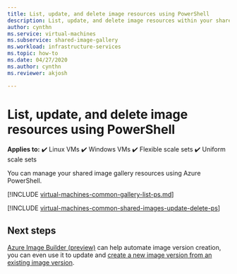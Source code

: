```yaml
---
title: List, update, and delete image resources using PowerShell
description: List, update, and delete image resources within your shared image gallery using Azure PowerShell.
author: cynthn
ms.service: virtual-machines
ms.subservice: shared-image-gallery
ms.workload: infrastructure-services
ms.topic: how-to
ms.date: 04/27/2020
ms.author: cynthn
ms.reviewer: akjosh

---
```


# List, update, and delete image resources using PowerShell 

**Applies to:** :heavy_check_mark: Linux VMs :heavy_check_mark: Windows VMs :heavy_check_mark: Flexible scale sets :heavy_check_mark: Uniform scale sets

You can manage your shared image gallery resources using Azure PowerShell.

[!INCLUDE [virtual-machines-common-gallery-list-ps.md](../../includes/virtual-machines-common-gallery-list-ps.md)]

[!INCLUDE [virtual-machines-common-shared-images-update-delete-ps](../../includes/virtual-machines-common-shared-images-update-delete-ps.md)]

## Next steps

[Azure Image Builder (preview)](./image-builder-overview.md) can help automate image version creation, you can even use it to update and [create a new image version from an existing image version](./linux/image-builder-gallery-update-image-version.md).